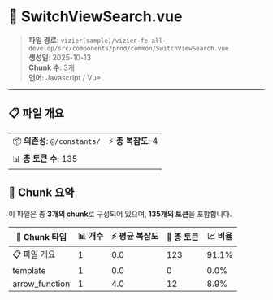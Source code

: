 # 📄 SwitchViewSearch.vue

> **파일 경로**: `vizier(sample)/vizier-fe-all-develop/src/components/prod/common/SwitchViewSearch.vue`  
> **생성일**: 2025-10-13  
> **Chunk 수**: 3개  
> **언어**: Javascript / Vue
---


## 📋 파일 개요

| | |
|--|--|
| 📦 **의존성**: `@/constants/` | ⚡ **총 복잡도**: 4 |
| 📊 **총 토큰 수**: 135 |  |






## 🧩 Chunk 요약

이 파일은 총 **3개의 chunk**로 구성되어 있으며, **135개의 토큰**을 포함합니다.

| 🧩 Chunk 타입 | 📊 개수 | ⚡ 평균 복잡도 | 📝 총 토큰 | 📈 비율 |
|---------------|--------|-------------|----------|--------|
| 📋 파일 개요 | 1 | 0.0 | 123 | 91.1% |
| template | 1 | 0.0 | 0 | 0.0% |
| arrow_function | 1 | 4.0 | 12 | 8.9% |

